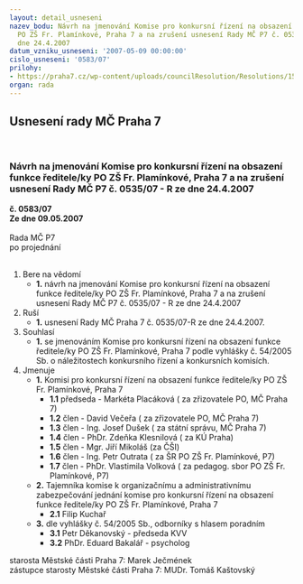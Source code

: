 ```yaml
---
layout: detail_usneseni
nazev_bodu: Návrh na jmenování Komise pro konkursní řízení na obsazení funkce ředitele/ky
  PO ZŠ Fr. Plamínkové, Praha 7 a na zrušení usnesení Rady MČ P7 č. 0535/07 - R ze
  dne 24.4.2007
datum_vzniku_usneseni: '2007-05-09 00:00:00'
cislo_usneseni: '0583/07'
prilohy:
- https://praha7.cz/wp-content/uploads/councilResolution/Resolutions/15311/25-vyhl%c3%a1%c5%a1ka_%c4%8d._54-2005_sb.pdf
organ: rada
---
```

<div id="ucUsn_pList" class="usn">
	<span><h2>Usnesení rady MČ Praha 7 </h2>
<br></span><div class="standBody">
<span><h3>Návrh na jmenování Komise pro konkursní řízení na obsazení funkce ředitele/ky PO ZŠ Fr. Plamínkové, Praha 7 a na zrušení usnesení Rady MČ P7 č. 0535/07 - R ze dne 24.4.2007</h3></span><div class="center">
		<strong>č. 0583/07</strong><br>
	</div>
<div class="center">
		<strong>Ze dne 09.05.2007</strong><br><br>
	</div>Rada MČ P7<br> po projednání<br><br><ol>
<li>Bere na vědomí<ul><li>
<strong>1.</strong> návrh na jmenování Komise pro konkursní řízení na obsazení funkce ředitele/ky PO ZŠ Fr. Plamínkové, Praha 7 a na zrušení usnesení Rady MČ P7 č. 0535/07 - R ze dne 24.4.2007</li></ul>
</li>
<li>Ruší<ul><li>
<strong>1.</strong> usnesení Rady MČ Praha 7 č. 0535/07-R ze dne 24.4.2007. </li></ul>
</li>
<li>Souhlasí<ul><li>
<strong>1.</strong> se jmenováním Komise pro konkursní řízení na obsazení funkce ředitele/ky PO ZŠ Fr. Plamínkové, Praha 7 podle vyhlášky č. 54/2005 Sb. o náležitostech konkursního řízení a konkursních komisích. </li></ul>
</li>
<li>Jmenuje<ul>
<li>
<strong>1.</strong> Komisi pro konkursní řízení na obsazení funkce ředitele/ky PO ZŠ Fr. Plamínkové, Praha 7<ul>
<li>
<strong>1.1</strong> předseda - Markéta Placáková ( za zřizovatele PO, MČ Praha 7)</li>
<li>
<strong>1.2</strong> člen - David Večeřa ( za zřizovatele PO, MČ Praha 7)</li>
<li>
<strong>1.3</strong> člen - Ing. Josef Dušek ( za státní správu, MČ Praha 7)</li>
<li>
<strong>1.4</strong> člen - PhDr. Zdeňka Klesnilová ( za KÚ Praha)</li>
<li>
<strong>1.5</strong> člen - Mgr. Jiří Mikoláš (za ČŠI)</li>
<li>
<strong>1.6</strong> člen - Ing. Petr Outrata ( za ŠR PO ZŠ Fr. Plamínkové, P7)</li>
<li>
<strong>1.7</strong> člen - PhDr. Vlastimila Volková ( za pedagog. sbor PO ZŠ Fr. Plamínkové, P7)</li>
</ul>
</li>
<li>
<strong>2.</strong> Tajemníka komise k organizačnímu a administrativnímu zabezpečování jednání komise pro konkursní řízení na obsazení funkce ředitele/ky PO ZŠ Fr. Plamínkové, Praha 7<ul><li>
<strong>2.1</strong> Filip Kuchař</li></ul>
</li>
<li>
<strong>3.</strong> dle vyhlášky č. 54/2005 Sb., odborníky s hlasem poradním<ul>
<li>
<strong>3.1</strong> Petr Děkanovský - předseda KVV</li>
<li>
<strong>3.2</strong> PhDr. Eduard Bakalář - psycholog</li>
</ul>
</li>
</ul>
</li>
</ol>starosta Městské části Praha 7: Marek Ječmének<br>zástupce starosty Městské části Praha 7: MUDr. Tomáš Kaštovský 
</div>
</div>